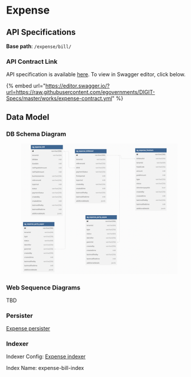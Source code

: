 # Expense

## API Specifications

**Base path**: `/expense/bill/`

### API Contract Link

API specification is available [here](https://github.com/egovernments/DIGIT-Specs/blob/master/works/expense-contract.yml). To view in Swagger editor, click below.

{% embed url="https://editor.swagger.io/?url=https://raw.githubusercontent.com/egovernments/DIGIT-Specs/master/works/expense-contract.yml" %}

## Data Model&#x20;

### DB Schema Diagram

<figure><img src="https://github.com/egovernments/DIGIT-Works/blob/master/backend/expense/src/main/resources/db-diagram-expense.png?raw=true" alt=""><figcaption></figcaption></figure>

### Web Sequence Diagrams



TBD

### Persister

[Expense persister](https://github.com/egovernments/works-configs/blob/UAT/egov-persister/expense-bill-payment-persister.yaml)

### Indexer

Indexer Config: [Expense indexer](https://github.com/egovernments/works-configs/blob/UAT/egov-indexer/expensebill-indexer.yml)

Index Name: expense-bill-index

###
